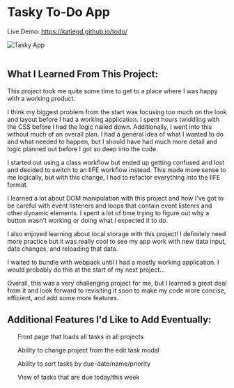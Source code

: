 # Tasky To-Do App<br>
Live Demo: https://katiegd.github.io/todo/

<img src="https://i.postimg.cc/bJmJcJxz/Screenshot-2024-05-29-at-1-45-16-PM.png" alt="Tasky App" border="0"><br><br>

<h2>What I Learned From This Project:</h2>
<p>This project took me quite some time to get to a place where I was happy with a working product.
<p>I think my biggest problem from the start was focusing too much on the look and layout before I had a working application. I spent hours twiddling with the CSS before I had the logic nailed down. Additionally, I went into this without much of an overall plan. I had a general idea of what I wanted to do and what needed to happen, but I should have had much more detail and logic planned out before I got so deep into the code.</p>
<p>I started out using a class workflow but ended up getting confused and lost and decided to switch to an IIFE workflow instead. This made more sense to me logically, but with this change, I had to refactor everything into the IIFE format.</p>
<p>I learned a lot about DOM manipulation with this project and how I've got to be careful with event listeners and loops that contain event listenrs and other dynamic elements. I spent a lot of time trying to figure out why a button wasn't working or doing what I expected it to do.</p>
<p>I also enjoyed learning about local storage with this project! I definitely need more practice but it was really cool to see my app work with new data input, data changes, and reloading that data.</p>
<p>I waited to bundle with webpack until I had a mostly working application. I would probably do this at the start of my next project...</p>
<p>Overall, this was a very challenging project for me, but I learned a great deal from it and look forward to revisiting it soon to make my code more concise, efficient, and add some more features.</p>

<h2>Additional Features I'd Like to Add Eventually:</h2>
<ul>Front page that loads all tasks in all projects</ul>
<ul>Ability to change project from the edit task modal</ul>
<ul>Ability to sort tasks by due-date/name/priority</ul>
<ul>View of tasks that are due today/this week</ul>
<ul></ul>
